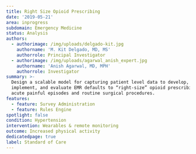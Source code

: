 ```yaml
---
title: Right Size Opioid Prescribing
date: '2019-05-21'
area: inprogress
subdomain: Emergency Medicine
status: Analysis
authors:
  - authorimage: /img/uploads/delgado-kit.jpg
    authorname: 'M. Kit Delgado, MD, MS'
    authorrole: Principal Investigator
  - authorimage: /img/uploads/agarwal_anish_expert.jpg
    authorname: 'Anish Agarwal, MD, MPH'
    authorrole: Investigator
summary: >-
  Design a scalable model for capturing patient level data to develop,
  implement, and evaluate EMR defaults to “right-size” opioid prescribing for
  acute painful episodes and routine surgical procedures.
features:
  - feature: Survey Administration
  - feature: Rules Engine
spotlight: false
condition: Hypertension
intervention: Wearables & remote monitoring
outcome: Increased physical activity
dedicatedpage: true
label: Standard of Care
---
```


